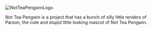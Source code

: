![NotTeaPengwinLogo](https://github.com/user-attachments/assets/ba0b6ac0-fa52-4bbd-adfb-124b7314bdfe)

Not Tea Pengwin is a project that has a bunch of silly little renders of Parson, the cute and stupid little looking mascot of Not Tea Pengwin.
